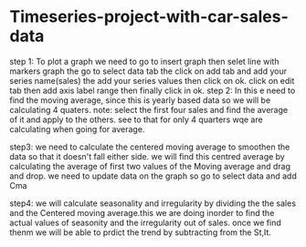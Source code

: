# Timeseries-project-with-car-sales-data


step 1:
To plot a graph we need to go to insert graph then selet line with markers graph the go to select data tab the click on add tab and add your series name(sales) the add your series values then click on ok. click on edit tab then add axis label range then finally click in ok.
step 2:
In this e need to find the moving average, since this is yearly based data so we will be calculating 4 quaters.
note: select the first four sales and find the average of it and apply to the others. see to that for only 4 quarters wqe are calculating when going for average.

step3:
we need to calculate the centered moving average to smoothen the data so that it doesn't fall either side. we will find this centred average by calculating the average of first two values of the Moving average and drag and drop. we need to update data on the graph so go to select data and add Cma

step4:
we will calculate seasonality and irregularity by dividing the the sales and the Centered moving average.this we are doing inorder to find the actual values of seasonity and the irregularity out of sales. once we find thenm we will be able to prdict the trend by subtracting from the St,It.



